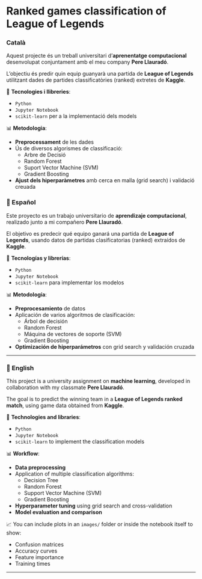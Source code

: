 # Ranked games classification of League of Legends

### Català

Aquest projecte és un treball universitari d’**aprenentatge computacional** desenvolupat conjuntament amb el meu company **Pere Llauradó**.

L’objectiu és predir quin equip guanyarà una partida de **League of Legends** utilitzant dades de partides classificatòries (ranked) extretes de **Kaggle**.

🔧 **Tecnologies i llibreries**:
- `Python`
- `Jupyter Notebook`
- `scikit-learn` per a la implementació dels models

📊 **Metodologia**:
- **Preprocessament** de les dades
- Ús de diversos algorismes de classificació:
  - Arbre de Decisió
  - Random Forest
  - Suport Vector Machine (SVM)
  - Gradient Boosting
- **Ajust dels hiperparàmetres** amb cerca en malla (grid search) i validació creuada

### 📘 Español

Este proyecto es un trabajo universitario de **aprendizaje computacional**, realizado junto a mi compañero **Pere Llauradó**.

El objetivo es predecir qué equipo ganará una partida de **League of Legends**, usando datos de partidas clasificatorias (ranked) extraídos de **Kaggle**.

🔧 **Tecnologías y librerías**:
- `Python`
- `Jupyter Notebook`
- `scikit-learn` para implementar los modelos

📊 **Metodología**:
- **Preprocesamiento** de datos
- Aplicación de varios algoritmos de clasificación:
  - Árbol de decisión
  - Random Forest
  - Máquina de vectores de soporte (SVM)
  - Gradient Boosting
- **Optimización de hiperparámetros** con grid search y validación cruzada

---

### 📗 English

This project is a university assignment on **machine learning**, developed in collaboration with my classmate **Pere Llauradó**.

The goal is to predict the winning team in a **League of Legends ranked match**, using game data obtained from **Kaggle**.

🔧 **Technologies and libraries**:
- `Python`
- `Jupyter Notebook`
- `scikit-learn` to implement the classification models

📊 **Workflow**:
- **Data preprocessing**
- Application of multiple classification algorithms:
  - Decision Tree
  - Random Forest
  - Support Vector Machine (SVM)
  - Gradient Boosting
- **Hyperparameter tuning** using grid search and cross-validation
- **Model evaluation and comparison**

📈 You can include plots in an `images/` folder or inside the notebook itself to show:
- Confusion matrices
- Accuracy curves
- Feature importance
- Training times

---


